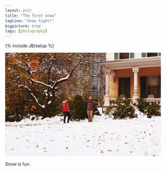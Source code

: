 ```yaml
---
layout: post
title: "The first snow"
tagline: "Snow fight!"
bigpicture: true
tags: [photography]
---
```

{% include JB/setup %}

![](/media/snow.jpg)

Snow is fun.